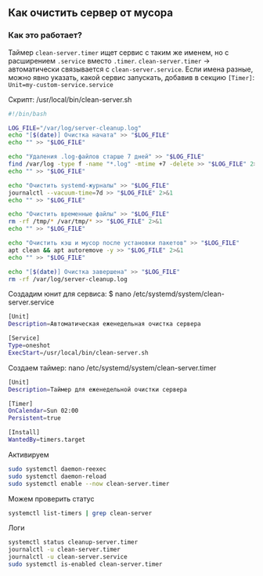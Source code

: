 ## Как очистить сервер от мусора

### Как это работает?

Таймер `clean-server.timer` ищет сервис с таким же именем, но с расширением `.service` вместо `.timer`. `clean-server.timer` → автоматически связывается с `clean-server.service`. Если имена разные, можно явно указать, какой сервис запускать, добавив в секцию `[Timer]`: `Unit=my-custom-service.service`


Скрипт: /usr/local/bin/clean-server.sh

```bash
#!/bin/bash

LOG_FILE="/var/log/server-cleanup.log"
echo "[$(date)] Очистка начата" >> "$LOG_FILE"
echo "" >> "$LOG_FILE"

echo "Удаления .log-файлов старше 7 дней" >> "$LOG_FILE"
find /var/log -type f -name "*.log" -mtime +7 -delete >> "$LOG_FILE" 2>&1
echo "" >> "$LOG_FILE"

echo "Очистить systemd-журналы" >> "$LOG_FILE"
journalctl --vacuum-time=7d >> "$LOG_FILE" 2>&1
echo "" >> "$LOG_FILE"

echo "Очистить временные файлы" >> "$LOG_FILE"
rm -rf /tmp/* /var/tmp/* >> "$LOG_FILE" 2>&1
echo "" >> "$LOG_FILE"

echo "Очистить кэш и мусор после установки пакетов" >> "$LOG_FILE"
apt clean && apt autoremove -y >> "$LOG_FILE" 2>&1
echo "" >> "$LOG_FILE"

echo "[$(date)] Очистка завершена" >> "$LOG_FILE"
rm -rf /var/log/server-cleanup.log
```


Создадим юнит для сервиса: $ nano /etc/systemd/system/clean-server.service

```bash
[Unit]
Description=Автоматическая еженедельная очистка сервера

[Service]
Type=oneshot
ExecStart=/usr/local/bin/clean-server.sh
```


Создаем таймер: nano /etc/systemd/system/clean-server.timer

```bash
[Unit]
Description=Таймер для еженедельной очистки сервера

[Timer]
OnCalendar=Sun 02:00
Persistent=true

[Install]
WantedBy=timers.target
```


Активируем

```bash
sudo systemctl daemon-reexec
sudo systemctl daemon-reload
sudo systemctl enable --now clean-server.timer
```


Можем проверить статус

```bash
systemctl list-timers | grep clean-server
```


Логи

```bash
systemctl status cleanup-server.timer
journalctl -u clean-server.timer 
journalctl -u clean-server.service
sudo systemctl is-enabled clean-server.timer 
```
